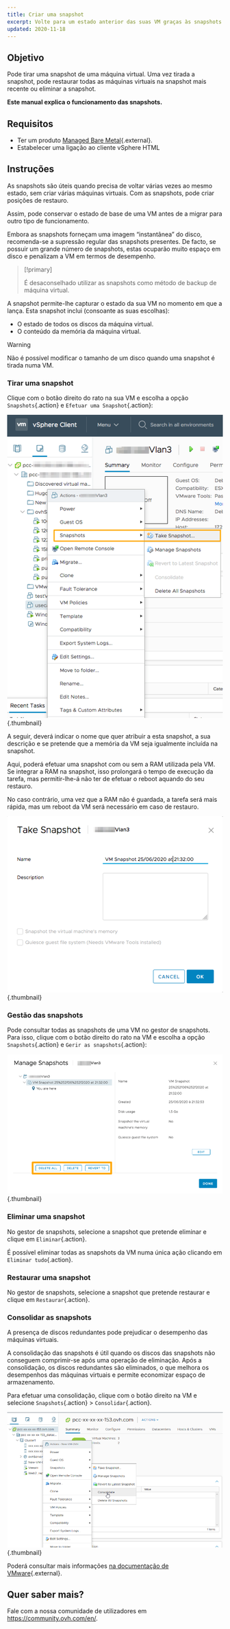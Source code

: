 ```yaml
---
title: Criar uma snapshot
excerpt: Volte para um estado anterior das suas VM graças às snapshots
updated: 2020-11-18
---
```


## Objetivo 

Pode tirar uma snapshot de uma máquina virtual. Uma vez tirada a snapshot, pode restaurar todas as máquinas virtuais na snapshot mais recente ou eliminar a snapshot.

**Este manual explica o funcionamento das snapshots.**

## Requisitos

- Ter um produto [Managed Bare Metal](https://www.ovhcloud.com/pt/managed-bare-metal/){.external}.
- Estabelecer uma ligação ao cliente vSphere HTML

## Instruções

As snapshots são úteis quando precisa de voltar várias vezes ao mesmo estado, sem criar várias máquinas virtuais. Com as snapshots, pode criar posições de restauro. 

Assim, pode conservar o estado de base de uma VM antes de a migrar para outro tipo de funcionamento. 

Embora as snapshots forneçam uma imagem “instantânea” do disco, recomenda-se a supressão regular das snapshots presentes. De facto, se possuir um grande número de snapshots, estas ocuparão muito espaço em disco e penalizam a VM em termos de desempenho.

> [!primary]
> 
> É desaconselhado utilizar as snapshots como método de backup de máquina virtual.
> 

A snapshot permite-lhe capturar o estado da sua VM no momento em que a lança. Esta snapshot inclui (consoante as suas escolhas):

- O estado de todos os discos da máquina virtual.
- O conteúdo da memória da máquina virtual.

> [!warning]
> 
> Não é possível modificar o tamanho de um disco quando uma snapshot é tirada numa VM.
> 

### Tirar uma snapshot

Clique com o botão direito do rato na sua VM e escolha a opção `Snapshots`{.action} e `Efetuar uma Snapshot`{.action}:

![criar snapshot](images/snapshot01.png){.thumbnail}

A seguir, deverá indicar o nome que quer atribuir a esta snapshot, a sua descrição e se pretende que a memória da VM seja igualmente incluída na snapshot.

Aqui, poderá efetuar uma snapshot com ou sem a RAM utilizada pela VM. Se integrar a RAM na snapshot, isso prolongará o tempo de execução da tarefa, mas permitir-lhe-á não ter de efetuar o reboot aquando do seu restauro. 

No caso contrário, uma vez que a RAM não é guardada, a tarefa será mais rápida, mas um reboot da VM será necessário em caso de restauro.

![configurar snapshot](images/snapshot02.png){.thumbnail}

### Gestão das snapshots

Pode consultar todas as snapshots de uma VM no gestor de snapshots. Para isso, clique com o botão direito do rato na VM e escolha a opção `Snapshots`{.action} e `Gerir as snapshots`{.action}:

![gerir snapshots](images/snapshot03.png){.thumbnail}

### Eliminar uma snapshot

No gestor de snapshots, selecione a snapshot que pretende eliminar e clique em `Eliminar`{.action}.

É possível eliminar todas as snapshots da VM numa única ação clicando em `Eliminar tudo`{.action}.

### Restaurar uma snapshot

No gestor de snapshots, selecione a snapshot que pretende restaurar e clique em `Restaurar`{.action}.

### Consolidar as snapshots

A presença de discos redundantes pode prejudicar o desempenho das máquinas virtuais.

A consolidação das snapshots é útil quando os discos das snapshots não conseguem comprimir-se após uma operação de eliminação. Após a consolidação, os discos redundantes são eliminados, o que melhora os desempenhos das máquinas virtuais e permite economizar espaço de armazenamento.

Para efetuar uma consolidação, clique com o botão direito na VM e selecione `Snapshots`{.action} > `Consolidar`{.action}.

![consolidar snapshots](images/consolidate.png){.thumbnail}

Poderá consultar mais informações [na documentação de VMware](https://docs.vmware.com/en/VMware-vSphere/6.7/com.vmware.vsphere.vm_admin.doc/GUID-2F4A6D8B-33FF-4C6B-9B02-C984D151F0D5.html){.external}.

## Quer saber mais?

Fale com a nossa comunidade de utilizadores em <https://community.ovh.com/en/>.
